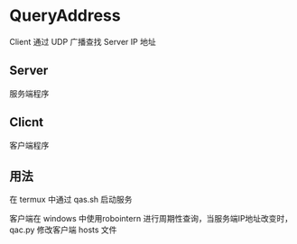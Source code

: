 # QueryAddress
Client 通过 UDP 广播查找 Server IP 地址

## Server
服务端程序

## Clicnt
客户端程序

## 用法
在 termux 中通过 qas.sh 启动服务

客户端在 windows 中使用robointern 进行周期性查询，当服务端IP地址改变时，qac.py 修改客户端 hosts 文件
